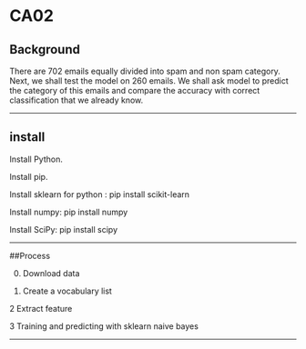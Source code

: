 # CA02

## Background

 There are 702 emails equally divided into spam and non spam category. Next, we shall test the model on 260 emails. We shall ask model to predict the category of this emails and compare the accuracy with correct classification that we already know.
 
-----------------------------------------------
 ## install
 
Install Python.

Install pip.

Install sklearn for python : pip install scikit-learn

Install numpy: pip install numpy

Install SciPy: pip install scipy


---------------------------------------------
##Process

0. Download data


1. Create a vocabulary list


2 Extract feature


3 Training and predicting with sklearn naive bayes

--------------------------------------------------
